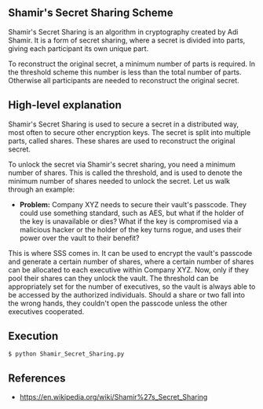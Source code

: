 ## Shamir's Secret Sharing Scheme

Shamir's Secret Sharing is an algorithm in cryptography created by Adi Shamir. It is a form of secret sharing, where a secret is divided into parts, giving each participant its own unique part.

To reconstruct the original secret, a minimum number of parts is required. In the threshold scheme this number is less than the total number of parts. Otherwise all participants are needed to reconstruct the original secret.

## High-level explanation

Shamir's Secret Sharing is used to secure a secret in a distributed way, most often to secure other encryption keys. The secret is split into multiple parts, called shares. These shares are used to reconstruct the original secret.

To unlock the secret via Shamir's secret sharing, you need a minimum number of shares. This is called the threshold, and is used to denote the minimum number of shares needed to unlock the secret. Let us walk through an example:

  * **Problem:** Company XYZ needs to secure their vault's passcode. They could use something standard, such as AES, but what                   if the holder of the key is unavailable or dies? What if the key is compromised via a malicious hacker or the                   holder of the key turns rogue, and uses their power over the vault to their benefit?

This is where SSS comes in. It can be used to encrypt the vault's passcode and generate a certain number of shares, where a certain number of shares can be allocated to each executive within Company XYZ. Now, only if they pool their shares can they unlock the vault. The threshold can be appropriately set for the number of executives, so the vault is always able to be accessed by the authorized individuals. Should a share or two fall into the wrong hands, they couldn't open the passcode unless the other executives cooperated.

## Execution

  ```
  $ python Shamir_Secret_Sharing.py
  ```
  
  ## References
  
   * https://en.wikipedia.org/wiki/Shamir%27s_Secret_Sharing

